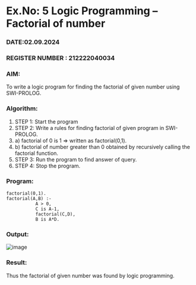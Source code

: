 # Ex.No: 5   Logic Programming – Factorial of number   
### DATE:02.09.2024                                                                            
### REGISTER NUMBER : 212222040034
### AIM: 
To  write  a logic program for finding the factorial of given number using SWI-PROLOG. 
### Algorithm:
1. STEP 1: Start the program
2. STEP 2:  Write a rules for finding factorial of given program in SWI-PROLOG.
3.   a)	factorial of 0 is 1 => written as factorial(0,1).
4.   b)	factorial of number greater than 0 obtained by recursively calling the factorial    function.
5. STEP 3: Run the program  to find answer of  query.
6. STEP 4: Stop the program.

### Program:
```
factorial(0,1).
factorial(A,B) :-  
           A > 0, 
           C is A-1,
           factorial(C,D),
           B is A*D.
```


### Output:

![image](https://github.com/user-attachments/assets/560a9561-24ae-4d3e-ba07-34ee95bb5dfb)


### Result:
Thus the factorial of given number was found by logic programming. 
